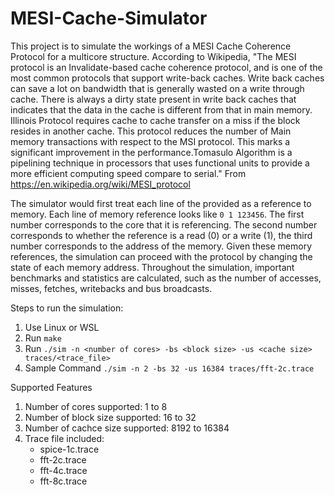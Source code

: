 # MESI-Cache-Simulator

This project is to simulate the workings of a MESI Cache Coherence Protocol for a multicore structure. 
According to Wikipedia, "The MESI protocol is an Invalidate-based cache coherence protocol, and is one of the most common protocols that support write-back caches. 
Write back caches can save a lot on bandwidth that is generally wasted on a write through cache. 
There is always a dirty state present in write back caches that indicates that the data in the cache is different from that in main memory. 
Illinois Protocol requires cache to cache transfer on a miss if the block resides in another cache. 
This protocol reduces the number of Main memory transactions with respect to the MSI protocol. 
This marks a significant improvement in the performance.Tomasulo Algorithm is a pipelining technique 
in processors that uses functional units to provide a more efficient computing speed compare to serial." 
From https://en.wikipedia.org/wiki/MESI_protocol

The simulator would first treat each line of the provided as a reference to memory. Each line of memory reference looks like 
`0 1 123456`. The first number corresponds to the core that it is referencing. The second number corresponds to whether the reference is 
a read (0) or a write (1), the third number corresponds to the address of the memory. Given these memory references, the simulation 
can proceed with the protocol by changing the state of each memory address. Throughout the simulation, important benchmarks and 
statistics are calculated, such as the number of accesses, misses, fetches, writebacks and bus broadcasts. 

Steps to run the simulation: 
1. Use Linux or WSL
2. Run `make` 
3. Run `./sim -n <number of cores> -bs <block size> -us <cache size> traces/<trace_file>`
4. Sample Command `./sim -n 2 -bs 32 -us 16384 traces/fft-2c.trace`

Supported Features
1. Number of cores supported: 		1 to 8 
2. Number of block size supported: 	16 to 32
3. Number of cachce size supported: 	8192 to 16384
4. Trace file included: 
	- spice-1c.trace 
	- fft-2c.trace 
	- fft-4c.trace 
	- fft-8c.trace 
